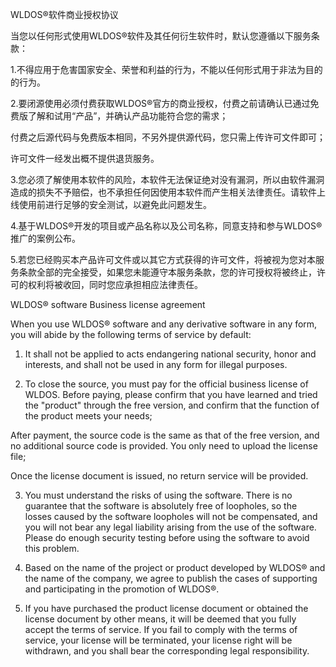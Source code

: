 WLDOS®软件商业授权协议  

当您以任何形式使用WLDOS®软件及其任何衍生软件时，默认您遵循以下服务条款：  

1.不得应用于危害国家安全、荣誉和利益的行为，不能以任何形式用于非法为目的的行为。  

2.要闭源使用必须付费获取WLDOS®官方的商业授权，付费之前请确认已通过免费版了解和试用“产品”，并确认产品功能符合您的需求；  

付费之后源代码与免费版本相同，不另外提供源代码，您只需上传许可文件即可；  

许可文件一经发出概不提供退货服务。  

3.您必须了解使用本软件的风险，本软件无法保证绝对没有漏洞，所以由软件漏洞造成的损失不予赔偿，也不承担任何因使用本软件而产生相关法律责任。请软件上线使用前进行足够的安全测试，以避免此问题发生。 

4.基于WLDOS®开发的项目或产品名称以及公司名称，同意支持和参与WLDOS®推广的案例公布。  

5.若您已经购买本产品许可文件或以其它方式获得的许可文件，将被视为您对本服务条款全部的完全接受，如果您未能遵守本服务条款，您的许可授权将被终止，许可的权利将被收回，同时您应承担相应法律责任。

WLDOS® software Business license agreement

When you use WLDOS® software and any derivative software in any form, you will abide by the following terms of service by default:

1. It shall not be applied to acts endangering national security, honor and interests, and shall not be used in any form for illegal purposes.

2. To close the source, you must pay for the official business license of WLDOS. Before paying, please confirm that you have learned and tried the "product" through the free version, and confirm that the function of the product meets your needs;

After payment, the source code is the same as that of the free version, and no additional source code is provided. You only need to upload the license file;

Once the license document is issued, no return service will be provided.

3. You must understand the risks of using the software. There is no guarantee that the software is absolutely free of loopholes, so the losses caused by the software loopholes will not be compensated, and you will not bear any legal liability arising from the use of the software. Please do enough security testing before using the software to avoid this problem.

4. Based on the name of the project or product developed by WLDOS® and the name of the company, we agree to publish the cases of supporting and participating in the promotion of WLDOS®.

5. If you have purchased the product license document or obtained the license document by other means, it will be deemed that you fully accept the terms of service. If you fail to comply with the terms of service, your license will be terminated, your license right will be withdrawn, and you shall bear the corresponding legal responsibility.